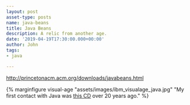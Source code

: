 ```yaml
---
layout: post
asset-type: posts
name: java-beans
title: Java Beans
description: A relic from another age.
date: '2019-04-19T17:30:00.000+00:00'
author: John
tags:
- java

---
```




http://princetonacm.acm.org/downloads/javabeans.html

{% marginfigure visual-age "assets/images/ibm_visualage_java.jpg" "My first contact with Java was [this CD](https://archive.org/details/ibmvajpfwnt95100) over 20 years ago." %}


